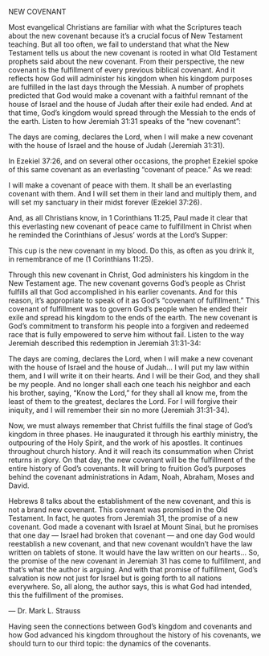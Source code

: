 NEW COVENANT

Most evangelical Christians are familiar with what the Scriptures teach about the new covenant because it’s a crucial focus of New Testament teaching. But all too often, we fail to understand that what the New Testament tells us about the new covenant is rooted in what Old Testament prophets said about the new covenant. From their perspective, the new covenant is the fulfillment of every previous biblical covenant. And it reflects how God will administer his kingdom when his kingdom purposes are fulfilled in the last days through the Messiah. 
A number of prophets predicted that God would make a covenant with a faithful remnant of the house of Israel and the house of Judah after their exile had ended. And at that time, God’s kingdom would spread through the Messiah to the ends of the earth. Listen to how Jeremiah 31:31 speaks of the “new covenant”: 

The days are coming, declares the Lord, when I will make a new covenant with the house of Israel and the house of Judah (Jeremiah 31:31). 

In Ezekiel 37:26, and on several other occasions, the prophet Ezekiel spoke of this same covenant as an everlasting “covenant of peace.” As we read: 

I will make a covenant of peace with them. It shall be an everlasting covenant with them. And I will set them in their land and multiply them, and will set my sanctuary in their midst forever (Ezekiel 37:26).

And, as all Christians know, in 1 Corinthians 11:25, Paul made it clear that this everlasting new covenant of peace came to fulfillment in Christ when he reminded the Corinthians of Jesus’ words at the Lord’s Supper: 

This cup is the new covenant in my blood. Do this, as often as you drink it, in remembrance of me (1 Corinthians 11:25).

Through this new covenant in Christ, God administers his kingdom in the New Testament age. The new covenant governs God’s people as Christ fulfills all that God accomplished in his earlier covenants. And for this reason, it’s appropriate to speak of it as God’s “covenant of fulfillment.” 
This covenant of fulfillment was to govern God’s people when he ended their exile and spread his kingdom to the ends of the earth. The new covenant is God’s commitment to transform his people into a forgiven and redeemed race that is fully empowered to serve him without fail. Listen to the way Jeremiah described this redemption in Jeremiah 31:31-34:

The days are coming, declares the Lord, when I will make a new covenant with the house of Israel and the house of Judah… I will put my law within them, and I will write it on their hearts. And I will be their God, and they shall be my people. And no longer shall each one teach his neighbor and each his brother, saying, “Know the Lord,” for they shall all know me, from the least of them to the greatest, declares the Lord. For I will forgive their iniquity, and I will remember their sin no more (Jeremiah 31:31-34).

Now, we must always remember that Christ fulfills the final stage of God’s kingdom in three phases. He inaugurated it through his earthly ministry, the outpouring of the Holy Spirit, and the work of his apostles. It continues throughout church history. And it will reach its consummation when Christ returns in glory. On that day, the new covenant will be the fulfillment of the entire history of God’s covenants. It will bring to fruition God’s purposes behind the covenant administrations in Adam, Noah, Abraham, Moses and David.

Hebrews 8 talks about the establishment of the new covenant, and this is not a brand new covenant. This covenant was promised in the Old Testament. In fact, he quotes from Jeremiah 31, the promise of a new covenant. God made a covenant with Israel at Mount Sinai, but he promises that one day — Israel had broken that covenant — and one day God would reestablish a new covenant, and that new covenant wouldn’t have the law written on tablets of stone. It would have the law written on our hearts… So, the promise of the new covenant in Jeremiah 31 has come to fulfillment, and that’s what the author is arguing. And with that promise of fulfillment, God’s salvation is now not just for Israel but is going forth to all nations everywhere. So, all along, the author says, this is what God had intended, this the fulfillment of the promises. 

— Dr. Mark L. Strauss

Having seen the connections between God’s kingdom and covenants and how God advanced his kingdom throughout the history of his covenants, we should turn to our third topic: the dynamics of the covenants. 



